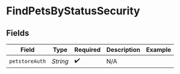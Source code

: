 # FindPetsByStatusSecurity


## Fields

| Field              | Type               | Required           | Description        | Example            |
| ------------------ | ------------------ | ------------------ | ------------------ | ------------------ |
| `petstoreAuth`     | *String*           | :heavy_check_mark: | N/A                |                    |